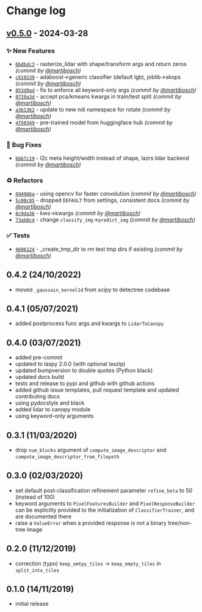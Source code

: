 # Change log

## [v0.5.0] - 2024-03-28
### :sparkles: New Features
- [`6bdbdc3`](https://github.com/martibosch/detectree/commit/6bdbdc3c348922488ec5cea06cf271d41028fbc8) - rasterize_lidar with shape/transform args and return zeros *(commit by [@martibosch](https://github.com/martibosch))*
- [`c619239`](https://github.com/martibosch/detectree/commit/c619239c3e7c3fd3bb01cd6c49763e887491d0f6) - adaboost->generic classifier (default lgb), joblib->skops *(commit by [@martibosch](https://github.com/martibosch))*
- [`853d9ad`](https://github.com/martibosch/detectree/commit/853d9ad2f22886fbb20fd334de7ab84f390e4c6e) - fix to enforce all keyword-only args *(commit by [@martibosch](https://github.com/martibosch))*
- [`0729a3d`](https://github.com/martibosch/detectree/commit/0729a3dcbd4be964311b8c29ff5d116a2385fc9f) - accept pca/kmeans kwargs in train/test split *(commit by [@martibosch](https://github.com/martibosch))*
- [`a3b1362`](https://github.com/martibosch/detectree/commit/a3b1362c237097c2dd572b72a86c8b8706680fe4) - update to new ndi namespace for rotate *(commit by [@martibosch](https://github.com/martibosch))*
- [`4f50349`](https://github.com/martibosch/detectree/commit/4f50349a6647abb802d61e63c2416260c8b2c631) - pre-trained model from huggingface hub *(commit by [@martibosch](https://github.com/martibosch))*

### :bug: Bug Fixes
- [`bbb7c19`](https://github.com/martibosch/detectree/commit/bbb7c197bbdf13897f49ddeb07089a470571b59d) - l2c meta height/width instead of shape, lazrs lidar backend *(commit by [@martibosch](https://github.com/martibosch))*

### :recycle: Refactors
- [`694966a`](https://github.com/martibosch/detectree/commit/694966ad7541de2a2d9708774255c8c1a05ccf08) - using opencv for faster convolution *(commit by [@martibosch](https://github.com/martibosch))*
- [`5c00c95`](https://github.com/martibosch/detectree/commit/5c00c954134a9ce2484bb8fa6f09d0da2f059c14) - dropped `DEFAULT` from settings, consistent docs *(commit by [@martibosch](https://github.com/martibosch))*
- [`0c9da36`](https://github.com/martibosch/detectree/commit/0c9da361f89452c7d34c6a3763fb5063cf9f469b) - kws->kwargs *(commit by [@martibosch](https://github.com/martibosch))*
- [`73ab0c4`](https://github.com/martibosch/detectree/commit/73ab0c4492f097755ecadb002b179553176a6368) - change `classify_img`->`predict_img` *(commit by [@martibosch](https://github.com/martibosch))*

### :white_check_mark: Tests
- [`9696124`](https://github.com/martibosch/detectree/commit/96961244679d1ebca5e5414d8678576f7e73bb03) - _create_tmp_dir to rm test tmp dirs if existing *(commit by [@martibosch](https://github.com/martibosch))*


## 0.4.2 (24/10/2022)

- moved `_gaussain_kernel1d` from scipy to detectree codebase

## 0.4.1 (05/07/2021)

- added postprocess func args and kwargs to `LidarToCanopy`

## 0.4.0 (03/07/2021)

- added pre-commit
- updated to laspy 2.0.0 (with optional laszip)
- updated bumpversion to double quotes (Python black)
- updated docs build
- tests and release to pypi and github with github actions
- added github issue templates, pull request template and updated contributing docs
- using pydocstyle and black
- added lidar to canopy module
- using keyword-only arguments

## 0.3.1 (11/03/2020)

- drop `num_blocks` argument of `compute_image_descriptor` and `compute_image_descriptor_from_filepath`

## 0.3.0 (02/03/2020)

- set default post-classification refinement parameter `refine_beta` to 50 (instead of 100)
- keyword arguments to `PixelFeaturesBuilder` and `PixelResponseBuilder` can be explicitly provided to the initialization of `ClassifierTrainer`, and are documented there
- raise a `ValueError` when a provided response is not a binary tree/non-tree image

## 0.2.0 (11/12/2019)

- correction (typo) `keep_emtpy_tiles` -> `keep_empty_tiles` in `split_into_tiles`

## 0.1.0 (14/11/2019)

- initial release

[v0.5.0]: https://github.com/martibosch/detectree/compare/v0.4.2...v0.5.0